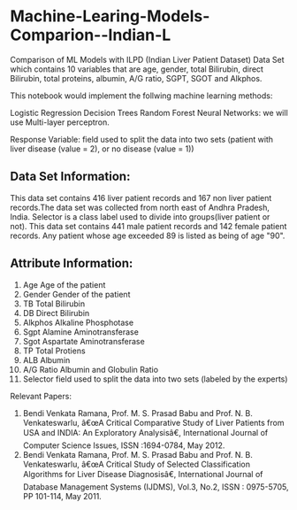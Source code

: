 # Machine-Learing-Models-Comparion--Indian-L
Comparison of ML Models with ILPD (Indian Liver Patient Dataset) Data Set  which contains 10 variables that are age, gender, total Bilirubin, direct Bilirubin, total proteins, albumin, A/G ratio, SGPT, SGOT and Alkphos.

This notebook would implement the follwing machine learning methods:

Logistic Regression
Decision Trees
Random Forest
Neural Networks: we will use Multi-layer perceptron.

Response Variable: field used to split the data into two sets (patient with liver disease (value = 2), or no disease (value = 1))




## Data Set Information:

This data set contains 416 liver patient records and 167 non liver patient records.The data set was collected from north east of Andhra Pradesh, India. Selector is a class label used to divide into groups(liver patient or not). This data set contains 441 male patient records and 142 female patient records. Any patient whose age exceeded 89 is listed as being of age "90".

##  Attribute Information:

1. Age Age of the patient
2. Gender Gender of the patient
3. TB Total Bilirubin
4. DB Direct Bilirubin
5. Alkphos Alkaline Phosphotase
6. Sgpt Alamine Aminotransferase
7. Sgot Aspartate Aminotransferase
8. TP Total Protiens
9. ALB Albumin
10. A/G Ratio Albumin and Globulin Ratio
11. Selector field used to split the data into two sets (labeled by the experts)


Relevant Papers:

1. Bendi Venkata Ramana, Prof. M. S. Prasad Babu and Prof. N. B. Venkateswarlu, â€œA Critical Comparative Study of Liver Patients from USA and INDIA: An Exploratory Analysisâ€, International Journal of Computer Science Issues, ISSN :1694-0784, May 2012.
2. Bendi Venkata Ramana, Prof. M. S. Prasad Babu and Prof. N. B. Venkateswarlu, â€œA Critical Study of Selected Classification Algorithms for Liver Disease Diagnosisâ€, International Journal of Database Management Systems (IJDMS), Vol.3, No.2, ISSN : 0975-5705, PP 101-114, May 2011.
